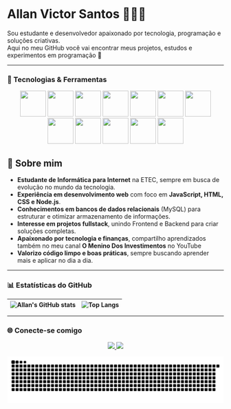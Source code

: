 ## <h1>Allan Victor Santos 👨🏽‍💻 </h1>

Sou estudante e desenvolvedor apaixonado por tecnologia, programação e soluções criativas.  
Aqui no meu GitHub você vai encontrar meus projetos, estudos e experimentos em programação 🚀

---

### 🚀 Tecnologias & Ferramentas

<p align="center">
    <img src="https://cdn.jsdelivr.net/gh/devicons/devicon/icons/nodejs/nodejs-original.svg" width="60" height="60"/>
  <img src="https://cdn.jsdelivr.net/gh/devicons/devicon/icons/javascript/javascript-original.svg" width="60" height="60"/>
  <img src="https://cdn.jsdelivr.net/gh/devicons/devicon/icons/html5/html5-original.svg" width="60" height="60"/>
  <img src="https://cdn.jsdelivr.net/gh/devicons/devicon/icons/css3/css3-original.svg" width="60" height="60"/>
  <img src="https://cdn.jsdelivr.net/gh/devicons/devicon/icons/mysql/mysql-original.svg" width="60" height="60"/>
    <img src="https://cdn.jsdelivr.net/gh/devicons/devicon/icons/php/php-original.svg" width="60" height="60"/>
    <img src="https://cdn.jsdelivr.net/gh/devicons/devicon/icons/java/java-original.svg" width="60" height="60"/>
    <img src="https://cdn.jsdelivr.net/gh/devicons/devicon/icons/python/python-original.svg" width="60" height="60"/>
    <img src="https://cdn.jsdelivr.net/gh/devicons/devicon/icons/typescript/typescript-original.svg" width="60" height="60"/>
    <img src="https://cdn.jsdelivr.net/gh/devicons/devicon/icons/docker/docker-original.svg" width="60" height="60"/>
    <img src="https://cdn.jsdelivr.net/gh/devicons/devicon/icons/git/git-original.svg" width="60" height="60"/>
    <img src="https://cdn.jsdelivr.net/gh/devicons/devicon/icons/github/github-original.svg" width="60" height="60"/>
</p>



## 🔎 Sobre mim  

- **Estudante de Informática para Internet** na ETEC, sempre em busca de evolução no mundo da tecnologia.  
- **Experiência em desenvolvimento web** com foco em **JavaScript, HTML, CSS e Node.js**.  
- **Conhecimentos em bancos de dados relacionais** (MySQL) para estruturar e otimizar armazenamento de informações.  
- **Interesse em projetos fullstack**, unindo Frontend e Backend para criar soluções completas.  
- **Apaixonado por tecnologia e finanças**, compartilho aprendizados também no meu canal **O Menino Dos Investimentos** no YouTube 
- **Valorizo código limpo e boas práticas**, sempre buscando aprender mais e aplicar no dia a dia.  

---

### 📊 Estatísticas do GitHub

| ![Allan's GitHub stats](https://github-readme-stats.vercel.app/api?username=allanvictorsantos&show_icons=true&theme=radical) | ![Top Langs](https://github-readme-stats.vercel.app/api/top-langs/?username=allanvictorsantos&layout=compact&theme=radical) |
| --- | --- |

---

### 🌐 Conecte-se comigo
<p align="center">
  <a href="https://www.linkedin.com/in/allan-victor-santos" target="_blank">
    <img src="https://img.shields.io/badge/-LinkedIn-%230077B5?style=for-the-badge&logo=linkedin&logoColor=white"/>
  </a>
  <a href="mailto:allanvictorsantosdejesus@gmail.com">
    <img src="https://img.shields.io/badge/-Gmail-%23EA4335?style=for-the-badge&logo=gmail&logoColor=white"/>
  </a>
</p>
<picture>
  <source media="(prefers-color-scheme: dark)" srcset="https://raw.githubusercontent.com/allanvictorsantos/allanvictorsantos/output/github-contribution-grid-snake-dark.svg">
  <source media="(prefers-color-scheme: light)" srcset="https://raw.githubusercontent.com/allanvictorsantos/allanvictorsantos/output/github-contribution-grid-snake.svg">
  <img alt="github contribution grid snake animation" src="https://raw.githubusercontent.com/allanvictorsantos/allanvictorsantos/output/github-contribution-grid-snake.svg">
</picture>
